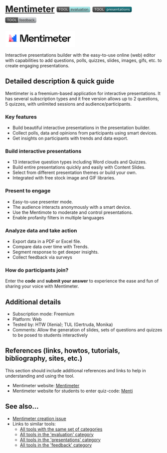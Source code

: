 # [Mentimeter](https://www.mentimeter.com/)  [<img src="images/evaluation.png" align="bottom">](https://github.com/e-CLOSE/Toolbox/issues?q=label%3A01_TOOL+label%3Aevaluation) [<img src="images/presentations.png" align="bottom">](https://github.com/e-CLOSE/Toolbox/issues?q=label%3A01_TOOL+label%3Apresentations) [<img src="images/feedback.png" align="bottom">](https://github.com/e-CLOSE/Toolbox/issues?q=label%3A01_TOOL+label%3Afeedback)

![Mentimer Logo](images/mentimeter.png)

Interactive presentations builder with the easy-to-use online (web) editor with capabilities to add questions, polls, quizzes, slides, images, gifs, etc. to create engaging presentations.


## Detailed description & quick guide

Mentimeter is a freemium-based application for interactive presentations. It has several subscription types and it free version allows up to 2 questions, 5 quizzes, with unlimited sessions and audience/participants.

### Key features
- Build beautiful interactive presentations in the presentation builder.
- Collect polls, data and opinions from participants using smart devices.
- Get insights on participants with trends and data export.

### Build interactive presentations
- 13 interactive question types including Word clouds and Quizzes.
- Build entire presentations quickly and easily with Content Slides.
- Select from different presentation themes or build your own.
- Integrated with free stock image and GIF libraries.

### Present to engage
- Easy-to-use presenter mode.
- The audience interacts anonymously with a smart device.
- Use the Mentimote to moderate and control presentations.
- Enable profanity filters in multiple languages

### Analyze data and take action
- Export data in a PDF or Excel file.
- Compare data over time with Trends.
- Segment response to get deeper insights.
- Collect feedback via surveys

### How do participants join?
Enter the **code** and **submit your answer** to experience the ease and fun of sharing your voice with Mentimeter.


## Additional details

- Subscription mode: Freemium
- Platform: Web
- Tested by: HTW (Xenia); TUL (Gertruda, Monika)
- Comments: Allow the generation of slides, sets of questions and quizzes to be posed to students interactively


## References (links, howtos, tutorials, bibliography, sites, etc.)

This section should include additional references and links to help in
understanding and using the tool.

- Mentimeter website: [Mentimeter](https://www.mentimeter.com/)
- Mentimeter website for students to enter quiz-code: [Menti](https://www.menti.com/)


## See also...

- [Mentimeter creation issue](https://github.com/e-CLOSE/Toolbox/issues/68)
- Links to similar tools:
  - [All tools with the same set of categories](https://github.com/e-CLOSE/Toolbox/issues?q=label%3A01_TOOL+label%3Afeedback)
  - [All tools in the 'evaluation' category](https://github.com/e-CLOSE/Toolbox/issues?q=label%3A01_TOOL+label%3Aevaluation)
  - [All tools in the 'presentations' category](https://github.com/e-CLOSE/Toolbox/issues?q=label%3A01_TOOL+label%3Apresentations)
  - [All tools in the 'feedback' category](https://github.com/e-CLOSE/Toolbox/issues?q=label%3A01_TOOL+label%3Afeedback)
